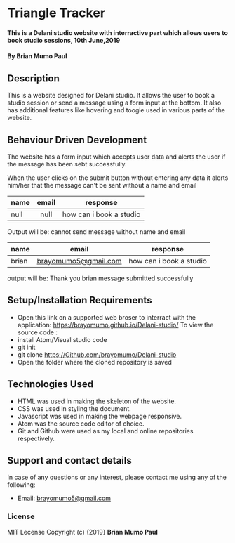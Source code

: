 # Triangle Tracker
#### This is a Delani studio website with interractive part which allows users to book studio sessions, 10th June,2019
#### By **Brian Mumo Paul**
## Description
This is a website designed for Delani studio. It allows the user to book a studio session or send a message using a form input at the bottom. It also has additional features like hovering and toogle used in various parts of the website.

## Behaviour Driven Development
The website has a form input which accepts user data and alerts the user if the message has been sebt successfully.
 
When the user clicks on the submit button without entering any data it alerts him/her that the message can't be sent without a name and email

|name| email| response|  
|:--- | :---:| :---:|
|  null  |  null   |   how can i book a studio  | 

Output will be: cannot send message without name and email
 
 
 |name| email| response|  
|:--- | :---:| :---:|
|  brian  |  brayomumo5@gmail.com   |   how can i book a studio  | 

output will be: Thank you brian message submitted successfully



## Setup/Installation Requirements
* Open this link on a supported web broser to interract with the application:
    https://brayomumo.github.io/Delani-studio/
To view the source code :
* install Atom/Visual studio code
* git init
* git clone https://Github.com/brayomumo/Delani-studio
*  Open the folder where the cloned repository is saved 

## Technologies Used
* HTML was used in making the skeleton of the website.
* CSS was used in styling the document.
* Javascript was used in making the webpage responsive.
* Atom was the source code editor of choice.
* Git and Github were used as my local and online repositories respectively.
## Support and contact details
In case of any questions or any interest, please contact me using any of the following:
* Email: brayomumo5@gmail.com
### License
MIT Lecense Copyright (c) {2019} **Brian Mumo Paul**
  